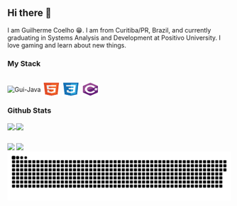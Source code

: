 ## Hi there 👋


I am Guilherme Coelho 😁. I am from Curitiba/PR, Brazil, and currently graduating in Systems Analysis and Development at Positivo University. I love gaming and learn about new things.

### My Stack
<div style="display: inline_block"><br>
  <img align="center" alt="Gui-Java" height="30" width="40" src="https://cdn.jsdelivr.net/gh/devicons/devicon@latest/icons/java/java-original.svg">
  <img align="center" alt="Gui-HTML" height="30" width="40" src="https://raw.githubusercontent.com/devicons/devicon/master/icons/html5/html5-original.svg">
  <img align="center" alt="Gui-CSS" height="30" width="40" src="https://raw.githubusercontent.com/devicons/devicon/master/icons/css3/css3-original.svg">
  <img align="center" alt="Gui-Csharp" height="30" width="40" src="https://raw.githubusercontent.com/devicons/devicon/master/icons/csharp/csharp-original.svg">
</div>

### Github Stats

<a href="https://github.com/tonygcm/github-readme-stats">
  <img height=160 align="center" src="https://github-readme-stats.vercel.app/api?username=tonygcm&hide=title,issues&show_icons=true&theme=dark" />
</a>
<a href="https://github.com/tonygcm/convoychat">
  <img height=160 align="center" src="https://github-readme-stats.vercel.app/api/top-langs?username=tonygcm&layout=compact&langs_count=8&card_width=320&theme=dark" />
</a>

##

<div> 
 <a href="https://www.linkedin.com/in/guilherme-coelho-mendes-1b943314b/" target="_blank"><img src="https://img.shields.io/badge/LinkedIn-0077B5?style=for-the-badge&logo=linkedin&logoColor=white" target="_blank"></a>
 <a href = "mailto:guilherme.coelhomendes@gmail.com"><img src="https://img.shields.io/badge/-Gmail-%23333?style=for-the-badge&logo=gmail&logoColor=white" target="_blank"></a>
</div>

<picture align="center">
  <source media="(prefers-color-scheme: dark)" srcset="https://raw.githubusercontent.com/tonygcm/tonygcm/output/github-contribution-grid-snake-dark.svg">
  <source media="(prefers-color-scheme: light)" srcset="https://raw.githubusercontent.com/tonygcm/tonygcm/output/github-contribution-grid-snake-dark.svg">
  <img align="center" alt="github contribution grid snake animation" src="https://raw.githubusercontent.com/tonygcm/tonygcm/output/github-contribution-grid-snake.svg">
</picture>


